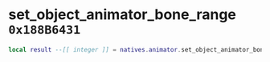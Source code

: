 # set_object_animator_bone_range `0x188B6431`

```lua
local result --[[ integer ]] = natives.animator.set_object_animator_bone_range(_unk0 --[[ integer ]], _unk1 --[[ integer ]], _unk2 --[[ integer ]], _unk3 --[[ integer ]], _unk4 --[[ integer ]])
```